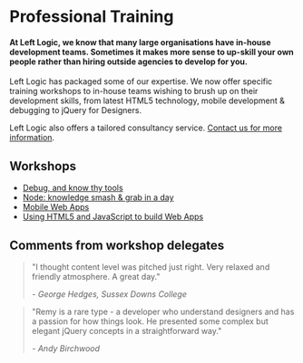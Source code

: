 # Professional Training

#### At Left Logic, we know that many large organisations have in-house development teams. Sometimes it makes more sense to up-skill your own people rather than hiring outside agencies to develop for you.

Left Logic has packaged some of our expertise. We now offer specific training workshops to in-house teams wishing to brush up on their development skills, from latest HTML5 technology, mobile development & debugging to jQuery for Designers.

Left Logic also offers a tailored consultancy service. [Contact us for more information](http://google.co.uk).

## Workshops

* [Debug, and know thy tools](#)
* [Node: knowledge smash &amp; grab in a day](#)
* [Mobile Web Apps](#)
* [Using HTML5 and JavaScript to build Web Apps](#)

## Comments from workshop delegates

<blockquote>
  <p>"I thought content level was pitched just right. Very relaxed and friendly atmosphere. A great day."</p>
  <cite>- George Hedges, Sussex Downs College</cite>
</blockquote>

<blockquote>
  <p>"Remy is a rare type - a developer who understand designers and has a passion for how things look. He presented some complex but elegant jQuery concepts in a straightforward way."</p>
  <cite>- Andy Birchwood</cite>
</blockquote>